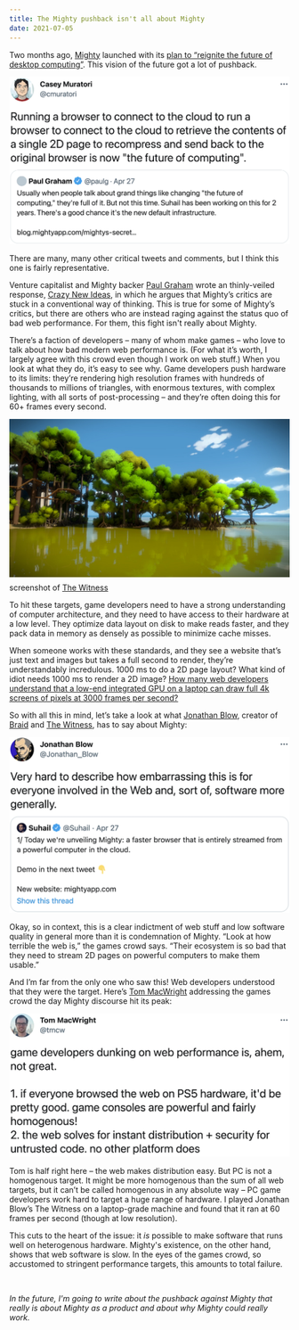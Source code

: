```yaml
---
title: The Mighty pushback isn't all about Mighty
date: 2021-07-05
---
```


Two months ago, [Mighty](https://www.mightyapp.com/) launched with its [plan to “reignite the future of desktop computing”](https://blog.mightyapp.com/mightys-secret-plan-to-invent-the-future-of-computing/). This vision of the future got a lot of pushback.

<a href="https://twitter.com/cmuratori/status/1387126330961981441">
    <img
        src="blog/the-mighty-pushback-isnt-all-about-mighty/cmuratori_tweet.png"
        alt="@cmuratori: Running a browser to connect to the cloud to run a browser to connect to the cloud to retrieve the contents of a single 2D page to recompress and send back to the original browser is now &quotthe future of computing&quot."
    />
</a>

There are many, many other critical tweets and comments, but I think this one is fairly representative.

Venture capitalist and Mighty backer [Paul Graham](http://paulgraham.com/index.html) wrote an thinly-veiled response, [Crazy New Ideas](http://paulgraham.com/newideas.html), in which he argues that Mighty’s critics are stuck in a conventional way of thinking. This is true for some of Mighty’s critics, but there are others who are instead raging against the status quo of bad web performance. For them, this fight isn't really about Mighty.

There’s a faction of developers – many of whom make games – who love to talk about how bad modern web performance is. (For what it’s worth, I largely agree with this crowd even though I work on web stuff.) When you look at what they do, it’s easy to see why. Game developers push hardware to its limits: they’re rendering high resolution frames with hundreds of thousands to millions of triangles, with enormous textures, with complex lighting, with all sorts of post-processing – and they’re often doing this for 60+ frames every second.

<img class="img-really-no-pad" src="blog/the-mighty-pushback-isnt-all-about-mighty/screenshot.jpg" alt="screenshot of the witness"/>
<div class="img-note" style="margin-top: 0.5em;">
    screenshot of <a href="http://the-witness.net/">The Witness</a>
</div>

To hit these targets, game developers need to have a strong understanding of computer architecture, and they need to have access to their hardware at a low level. They optimize data layout on disk to make reads faster, and they pack data in memory as densely as possible to minimize cache misses.

When someone works with these standards, and they see a website that’s just text and images but takes a full second to render, they’re understandably incredulous. 1000 ms to do a 2D page layout? What kind of idiot needs 1000 ms to render a 2D image? [How many web developers understand that a low-end integrated GPU on a laptop can draw full 4k screens of pixels at 3000 frames per second?](https://twitter.com/Jonathan_Blow/status/1387520980029829120)

So with all this in mind, let’s take a look at what [Jonathan Blow](https://twitter.com/Jonathan_Blow), creator of [Braid](http://braid-game.com/) and [The Witness](http://the-witness.net/), has to say about Mighty:

<a href="https://twitter.com/Jonathan_Blow/status/1387094702139142145">
    <img
        src="blog/the-mighty-pushback-isnt-all-about-mighty/jonathan_blow_tweet.png"
        alt="@Jonathan_Blow: Very hard to describe how embarrassing this is for everyone involved in the Web and, sort of, software more generally."
    />
</a>

Okay, so in context, this is a clear indictment of web stuff and low software quality in general more than it is condemnation of Mighty. “Look at how terrible the web is,” the games crowd says. “Their ecosystem is so bad that they need to stream 2D pages on powerful computers to make them usable.”

And I’m far from the only one who saw this! Web developers understood that they were the target. Here’s [Tom MacWright](https://macwright.com) addressing the games crowd the day Mighty discourse hit its peak:

<a href="https://twitter.com/tmcw/status/1387105535376314373">
    <img
        src="blog/the-mighty-pushback-isnt-all-about-mighty/tmcw_tweet.png"
        alt="@tmcw: game developers dunking on web performance is, ahem, not great. 1. if everyone browsed the web on PS5 hardware, it'd be pretty good. game consoles are powerful and fairly homogenous! 2. the web solves for instant distribution + security for untrusted code. no other platform does"
    />
</a>

Tom is half right here – the web makes distribution easy. But PC is not a homogenous target. It might be more homogenous than the sum of all web targets, but it can’t be called homogenous in any absolute way – PC game developers work hard to target a huge range of hardware. I played Jonathan Blow’s The Witness on a laptop-grade machine and found that it ran at 60 frames per second (though at low resolution).

This cuts to the heart of the issue: it *is* possible to make software that runs well on heterogenous hardware. Mighty's existence, on the other hand, shows that web software is slow. In the eyes of the games crowd, so accustomed to stringent performance targets, this amounts to total failure.

<br>

*In the future, I'm going to write about the pushback against Mighty that really is about Mighty as a product and about why Mighty could really work.*
